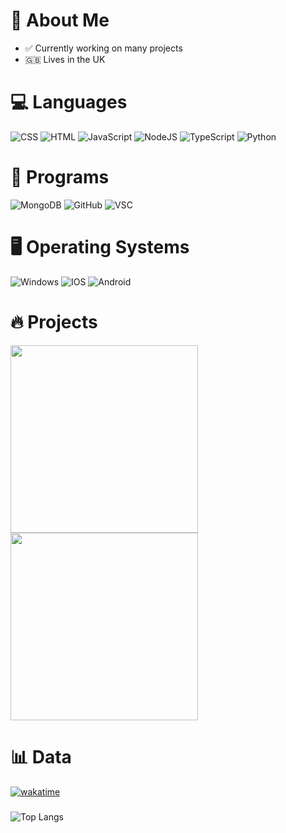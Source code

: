 # 👋 About Me 
- ✅ Currently working on many projects
- 🇬🇧 Lives in the UK

# 💻 Languages
![CSS](https://img.shields.io/badge/CSS-239120?&style=for-the-badge&logo=css3&logoColor=white) ![HTML](https://img.shields.io/badge/html-%23E34F26.svg?style=for-the-badge&logo=html5&logoColor=white) ![JavaScript](https://img.shields.io/badge/JavaScript-F7DF1E?style=for-the-badge&logo=javascript&logoColor=black)  ![NodeJS](https://img.shields.io/badge/node.js-6DA55F?style=for-the-badge&logo=node.js&logoColor=white) ![TypeScript](https://img.shields.io/badge/TypeScript-007ACC?style=for-the-badge&logo=typescript&logoColor=white) ![Python](https://img.shields.io/badge/Python-14354C?style=for-the-badge&logo=python&logoColor=white)


# 🏦 Programs

![MongoDB](https://img.shields.io/badge/MongoDB-4EA94B?style=for-the-badge&logo=mongodb&logoColor=white) ![GitHub](https://img.shields.io/badge/GitHub-100000?style=for-the-badge&logo=github&logoColor=white) ![VSC](https://img.shields.io/badge/Visual_Studio_Code-0078D4?style=for-the-badge&logo=visual%20studio%20code&logoColor=white)

# 🖥 Operating Systems
![Windows](https://img.shields.io/badge/Windows-0078D6?style=for-the-badge&logo=windows&logoColor=white) ![IOS](https://img.shields.io/badge/iOS-000000?style=for-the-badge&logo=ios&logoColor=white) ![Android](https://img.shields.io/badge/Android-3DDC84?style=for-the-badge&logo=android&logoColor=white)

# 🔥 Projects
<div>
  <a href="https://github.com/Investment-Capital">
    <img
      src="https://avatars.githubusercontent.com/u/168366801?s=200&v=4"
      height="300"
    />
  </a>

  <a href="https://github.com/Soap-0020/petsim.js">
    <img
      src="https://github.com/Soap-0020/Soap-0020/assets/110540103/1443380d-4eab-44c1-bdf2-935114fff36e"
      height="300"
    />
  </a>
</div>


# 📊 Data
[![wakatime](https://wakatime.com/badge/user/b604fa8a-3a51-43d9-88d7-01d18ffcc9db/project/44e3a163-8367-4287-ab1d-3bf9808aa116.svg)](https://wakatime.com/badge/user/b604fa8a-3a51-43d9-88d7-01d18ffcc9db/project/44e3a163-8367-4287-ab1d-3bf9808aa116)
#####
![Top Langs](https://github-readme-stats.vercel.app/api/top-langs/?username=soap-0020&layout=compact&theme=dark)
